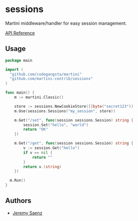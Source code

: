 # sessions
Martini middleware/handler for easy session management.

[API Reference](http://godoc.org/github.com/martini-contrib/sessions)

## Usage

~~~ go
package main

import (
  "github.com/codegangsta/martini"
  "github.com/martini-contrib/sessions"
)

func main() {
	m := martini.Classic()

	store := sessions.NewCookieStore([]byte("secret123"))
	m.Use(sessions.Sessions("my_session", store))

	m.Get("/set", func(session sessions.Session) string {
		session.Set("hello", "world")
		return "OK"
	})

	m.Get("/get", func(session sessions.Session) string {
		v := session.Get("hello")
		if v == nil {
			return ""
		}
		return v.(string)
	})

  m.Run()
}

~~~

## Authors
* [Jeremy Saenz](http://github.com/codegangsta)
